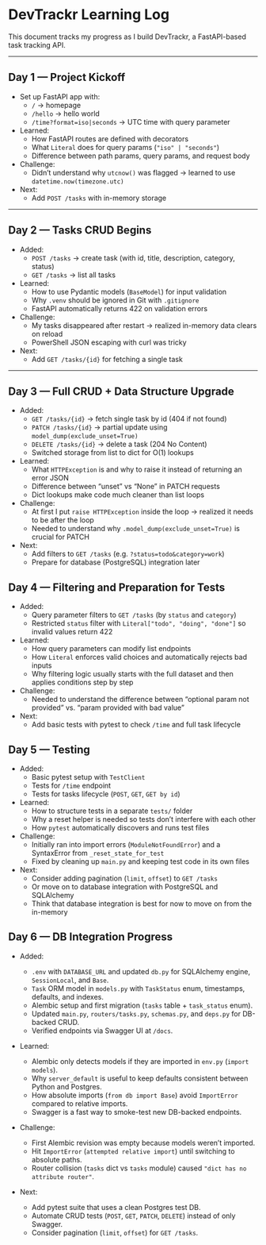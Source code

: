 # DevTrackr Learning Log

This document tracks my progress as I build DevTrackr, a FastAPI-based task tracking API.

---

## Day 1 — Project Kickoff
- Set up FastAPI app with:
  - `/` → homepage
  - `/hello` → hello world
  - `/time?format=iso|seconds` → UTC time with query parameter
- Learned:
  - How FastAPI routes are defined with decorators
  - What `Literal` does for query params (`"iso" | "seconds"`)
  - Difference between path params, query params, and request body
- Challenge:
  - Didn’t understand why `utcnow()` was flagged → learned to use `datetime.now(timezone.utc)`
- Next:
  - Add `POST /tasks` with in-memory storage

---

## Day 2 — Tasks CRUD Begins
- Added:
  - `POST /tasks` → create task (with id, title, description, category, status)
  - `GET /tasks` → list all tasks
- Learned:
  - How to use Pydantic models (`BaseModel`) for input validation
  - Why `.venv` should be ignored in Git with `.gitignore`
  - FastAPI automatically returns 422 on validation errors
- Challenge:
  - My tasks disappeared after restart → realized in-memory data clears on reload
  - PowerShell JSON escaping with curl was tricky
- Next:
  - Add `GET /tasks/{id}` for fetching a single task

---

## Day 3 — Full CRUD + Data Structure Upgrade
- Added:
  - `GET /tasks/{id}` → fetch single task by id (404 if not found)
  - `PATCH /tasks/{id}` → partial update using `model_dump(exclude_unset=True)`
  - `DELETE /tasks/{id}` → delete a task (204 No Content)
  - Switched storage from list to dict for O(1) lookups
- Learned:
  - What `HTTPException` is and why to raise it instead of returning an error JSON
  - Difference between “unset” vs “None” in PATCH requests
  - Dict lookups make code much cleaner than list loops
- Challenge:
  - At first I put `raise HTTPException` inside the loop → realized it needs to be after the loop
  - Needed to understand why `.model_dump(exclude_unset=True)` is crucial for PATCH
- Next:
  - Add filters to `GET /tasks` (e.g. `?status=todo&category=work`)
  - Prepare for database (PostgreSQL) integration later

## Day 4 — Filtering and Preparation for Tests
- Added:
  - Query parameter filters to `GET /tasks` (by `status` and `category`)
  - Restricted `status` filter with `Literal["todo", "doing", "done"]` so invalid values return 422
- Learned:
  - How query parameters can modify list endpoints
  - How `Literal` enforces valid choices and automatically rejects bad inputs
  - Why filtering logic usually starts with the full dataset and then applies conditions step by step
- Challenge:
  - Needed to understand the difference between “optional param not provided” vs. “param provided with bad value”
- Next:
  - Add basic tests with pytest to check `/time` and full task lifecycle

## Day 5 — Testing
- Added:
  - Basic pytest setup with `TestClient`
  - Tests for `/time` endpoint
  - Tests for tasks lifecycle (`POST`, `GET`, `GET by id`)
- Learned:
  - How to structure tests in a separate `tests/` folder
  - Why a reset helper is needed so tests don’t interfere with each other
  - How `pytest` automatically discovers and runs test files
- Challenge:
  - Initially ran into import errors (`ModuleNotFoundError`) and a SyntaxError from `_reset_state_for_test`
  - Fixed by cleaning up `main.py` and keeping test code in its own files
- Next:
  - Consider adding pagination (`limit`, `offset`) to `GET /tasks`
  - Or move on to database integration with PostgreSQL and SQLAlchemy
  - Think that database integration is best for now to move on from the in-memory

## Day 6 — DB Integration Progress

- Added:
  - `.env` with `DATABASE_URL` and updated `db.py` for SQLAlchemy engine, `SessionLocal`, and `Base`.
  - `Task` ORM model in `models.py` with `TaskStatus` enum, timestamps, defaults, and indexes.
  - Alembic setup and first migration (`tasks` table + `task_status` enum).
  - Updated `main.py`, `routers/tasks.py`, `schemas.py`, and `deps.py` for DB-backed CRUD.
  - Verified endpoints via Swagger UI at `/docs`.

- Learned:
  - Alembic only detects models if they are imported in `env.py` (`import models`).
  - Why `server_default` is useful to keep defaults consistent between Python and Postgres.
  - How absolute imports (`from db import Base`) avoid `ImportError` compared to relative imports.
  - Swagger is a fast way to smoke-test new DB-backed endpoints.

- Challenge:
  - First Alembic revision was empty because models weren’t imported.
  - Hit `ImportError` (`attempted relative import`) until switching to absolute paths.
  - Router collision (`tasks` dict vs `tasks` module) caused `"dict has no attribute router"`.

- Next:
  - Add pytest suite that uses a clean Postgres test DB.
  - Automate CRUD tests (`POST`, `GET`, `PATCH`, `DELETE`) instead of only Swagger.
  - Consider pagination (`limit`, `offset`) for `GET /tasks`.

